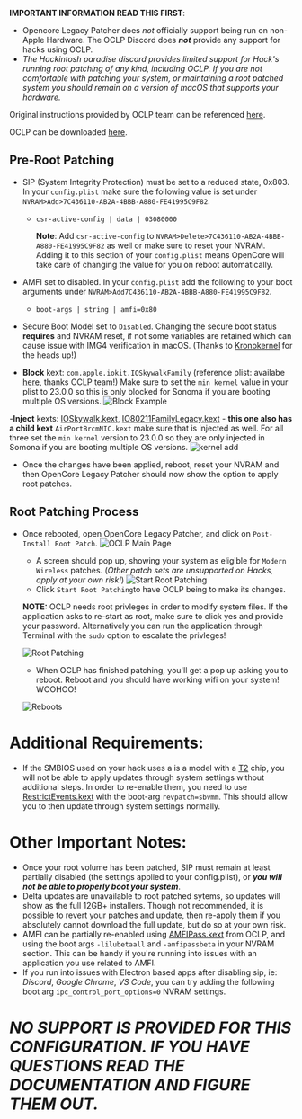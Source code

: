 
 **IMPORTANT INFORMATION READ THIS FIRST**:
 - Opencore Legacy Patcher does *not* officially support being run on non-Apple Hardware. The OCLP Discord does ***not*** provide any support for hacks using OCLP.
 - *The Hackintosh paradise discord provides limited support for Hack's running root patching of any kind, including OCLP. If you are not comfortable with patching your system, or maintaining a root patched system you should remain on a version of macOS that supports your hardware.*
 
Original instructions provided by OCLP team can be referenced [here](https://github.com/dortania/OpenCore-Legacy-Patcher/pull/1077#issuecomment-1646934494). 

OCLP can be downloaded [here](https://github.com/dortania/OpenCore-Legacy-Patcher).
## Pre-Root Patching

 - SIP (System Integrity Protection) must be set to a reduced state, 0x803. In your `config.plist` make sure the following value is set under `NVRAM>Add>7C436110-AB2A-4BBB-A880-FE41995C9F82`.
	 - ``csr-active-config | data | 03080000``
		 
		 **Note**: Add `csr-active-config` to `NVRAM>Delete>7C436110-AB2A-4BBB-A880-FE41995C9F82` as well or make sure to reset your NVRAM. Adding it to this section of your ``config.plist`` means OpenCore will take care of changing the value for you on reboot automatically.
 - AMFI set to disabled. In your `config.plist` add the following to your boot arguments under `NVRAM>Add7C436110-AB2A-4BBB-A880-FE41995C9F82`.
	 - ``boot-args | string | amfi=0x80``
 - Secure Boot Model set to `Disabled`. Changing the secure boot status **requires** and NVRAM reset, if not some variables are retained which can cause issue with IMG4 verification in macOS. (Thanks to [Kronokernel](https://github.com/khronokernel) for the heads up!)


 - **Block** kext: `com.apple.iokit.IOSkywalkFamily` (reference plist: availabe [here](https://github.com/dortania/OpenCore-Legacy-Patcher/blob/e21efa975c0cf228cb36e81a974bc6b4c27c7807/payloads/Config/config.plist#L1695-L1710), thanks OCLP team!) Make sure to set the `min kernel` value in your plist to 23.0.0 so this is only blocked for Sonoma if you are booting multiple OS versions.
 ![Block Example](https://i.imgur.com/48bNWgo.png)


 -**Inject** kexts: [IOSkywalk.kext](https://github.com/dortania/OpenCore-Legacy-Patcher/blob/e21efa975c0cf228cb36e81a974bc6b4c27c7807/payloads/Kexts/Wifi/IOSkywalkFamily-v1.0.0.zip), [IO80211FamilyLegacy.kext](https://github.com/dortania/OpenCore-Legacy-Patcher/blob/e21efa975c0cf228cb36e81a974bc6b4c27c7807/payloads/Kexts/Wifi/IO80211FamilyLegacy-v1.0.0.zip) - **this one also has a child kext** `AirPortBrcmNIC.kext` make sure that is injected as well. For all three set the `min kernel` version to 23.0.0 so they are only injected in Somona if you are booting multiple OS versions.
 ![kernel add](https://i.imgur.com/jq7Lqcf.png)
 - Once the changes have been applied, reboot, reset your NVRAM and then OpenCore Legacy Patcher should now show the option to apply root patches.


## Root Patching Process
- Once rebooted, open OpenCore Legacy Patcher, and click on `Post-Install Root Patch`.
	![OCLP Main Page](https://i.imgur.com/vO9kcGd.png)
	- A screen should pop up, showing your system as eligible for `Modern Wireless` patches. (*Other patch sets are unsupported on Hacks, apply at your own risk!*) 
	![Start Root Patching](https://i.imgur.com/NWdetZG.png)
	- Click `Start Root Patching`to have OCLP being to make its changes.
	
	 **NOTE:** OCLP needs root privleges in order to modify system files. If the application asks to re-start as root, make sure to click yes and provide your password. Alternatively you can run the application through Terminal with the `sudo` option to escalate the privleges!
	 
	 
	 ![Root Patching](https://i.imgur.com/IZjb79r.png)
	- When OCLP has finished patching, you'll get a pop up asking you to reboot. Reboot and you should have working wifi on your system! WOOHOO!
   
	![Reboots](https://i.imgur.com/WgK0H77.png)
	
# Additional Requirements:
- If the SMBIOS used on your hack uses a is a model with a [T2](https://dortania.github.io/OpenCore-Post-Install/universal/security/applesecureboot.html#securebootmodel) chip, you will not be able to apply updates through system settings without additional steps. In order to re-enable them, you need to use  [RestrictEvents.kext](https://github.com/acidanthera/RestrictEvents) with the boot-arg `revpatch=sbvmm`. This should allow you to then update through system settings normally.

# Other Important Notes: 
- Once your root volume has been patched, SIP must remain at least partially disabled (the settings applied to your config.plist), or ***you will not be able to properly boot your system***.
- Delta updates are unavailable to root patched sytems, so updates will show as the full 12GB+ installers. Though not recommended, it is possible to revert your patches and update, then re-apply them if you absolutely cannot download the full update, but do so at your own risk.
- AMFI can be partially re-enabled using [AMFIPass.kext](https://github.com/dortania/OpenCore-Legacy-Patcher/tree/main/payloads/Kexts/Acidanthera) from OCLP, and using the boot args `-lilubetaall` and `-amfipassbeta` in your NVRAM section. This can be handy if you're running into issues with an application you use related to AMFI.
- If you run into issues with Electron based apps after disabling sip, ie: *Discord*, *Google Chrome*, *VS Code*, you can try adding the following boot arg `ipc_control_port_options=0` NVRAM settings.



# *NO SUPPORT IS PROVIDED FOR THIS CONFIGURATION. IF YOU HAVE QUESTIONS READ THE DOCUMENTATION AND FIGURE THEM OUT.*

